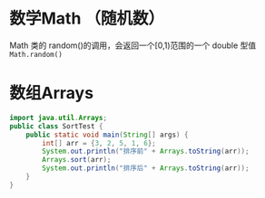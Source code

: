 # 数学Math （随机数）
Math 类的 random()的调用，会返回一个[0,1)范围的一个 double 型值
`Math.random()`

# 数组Arrays

```java
import java.util.Arrays;
public class SortTest {
	public static void main(String[] args) {
		int[] arr = {3, 2, 5, 1, 6}; 
		System.out.println("排序前" + Arrays.toString(arr));
		Arrays.sort(arr);
		System.out.println("排序后" + Arrays.toString(arr));
	}
}
```
